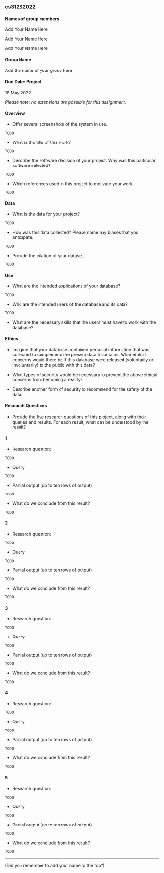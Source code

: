 ### cs312S2022


#### Names of group members

Add Your Name Here

Add Your Name Here

Add Your Name Here

#### Group Name

Add the name of your group here


#### Due Date: Project

18 May 2022

_Please note: no extensions are possible for this assignment._


#### Overview

 - Offer several screenshots of the system in use.

 ```
 TODO
 ```

 - What is the title of this work?

 ```
 TODO
 ```

 - Describe the software decision of your project. Why was this particular software selected?

 ```
 TODO
 ```

 - Which references used in this project to motivate your work.

 ```
 TODO
 ```

#### Data

 - What is the data for your project?

 ```
 TODO
 ```

 - How was this data collected? Please name any biases that you anticipate.

 ```
 TODO
 ```

 - Provide the citation of your dataset.

 ```
 TODO
 ```

#### Use

 - What are the intended applications of your database?
 ```
 TODO
 ```

 - Who are the intended users of the database and its data?

 ```
 TODO
 ```

 - What are the necessary skills that the users must have to work with the database?

#### Ethics

 - Imagine that your database contained personal information that was collected to complement the present data it contains. What ethical concerns would there be if this database were released (voluntarily or involuntarily) to the public with this data?

 - What types of security would be necessary to prevent the above ethical concerns from becoming a reality?

 - Describe another form of security to recommend for the safety of the data.


#### Research Questions

 - Provide the five research questions of this project, along with their queries and results. For each result, what can be understood by the result?

#### 1

 - Research question:

 ```
 TODO
 ```

 - Query
 ```
 TODO
 ```

 - Partial output (up to ten rows of output)

 ```
 TODO
 ```

 - What do we conclude from this result?

 ```
 TODO
 ```

#### 2

 - Research question:

 ```
 TODO
 ```

 - Query
 ```
 TODO
 ```

 - Partial output (up to ten rows of output)

 ```
 TODO
 ```

 - What do we conclude from this result?

 ```
 TODO
 ```

#### 3

 - Research question:

 ```
 TODO
 ```

 - Query
 ```
 TODO
 ```

 - Partial output (up to ten rows of output)

 ```
 TODO
 ```

 - What do we conclude from this result?

 ```
 TODO
 ```


#### 4

 - Research question:

 ```
 TODO
 ```

 - Query
 ```
 TODO
 ```

 - Partial output (up to ten rows of output)

 ```
 TODO
 ```

 - What do we conclude from this result?

 ```
 TODO
 ```


#### 5

 - Research question:

 ```
 TODO
 ```

 - Query
 ```
 TODO
 ```

 - Partial output (up to ten rows of output)

 ```
 TODO
 ```

 - What do we conclude from this result?

 ```
 TODO
 ```

---

(Did you remember to add your name to the top?)
